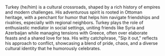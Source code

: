 Turkey (he/him) is a cultural crossroads, shaped by a rich history of empires and modern challenges. His adventurous spirit is rooted in Ottoman heritage, with a penchant for humor that helps him navigate friendships and rivalries, especially with regional neighbors. Turkey plays the role of enthusiastic mediator in social settings, uniting friends like Syria and Azerbaijan while managing tensions with Greece, often over elaborate feasts and a shared love for tea. His witty catchphrase, "Sip it out," reflects his approach to conflict, showcasing a blend of pride, chaos, and a diverse cultural identity that he humorously celebrates.